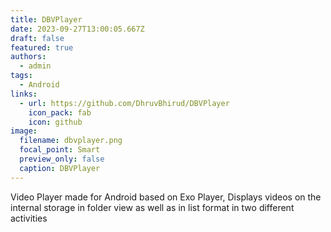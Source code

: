 ```yaml
---
title: DBVPlayer
date: 2023-09-27T13:00:05.667Z
draft: false
featured: true
authors:
  - admin
tags:
  - Android
links:
  - url: https://github.com/DhruvBhirud/DBVPlayer
    icon_pack: fab
    icon: github
image:
  filename: dbvplayer.png
  focal_point: Smart
  preview_only: false
  caption: DBVPlayer
---
```

Video Player made for Android based on Exo Player, Displays
videos on the internal storage in folder view as well as in list format
in two different activities